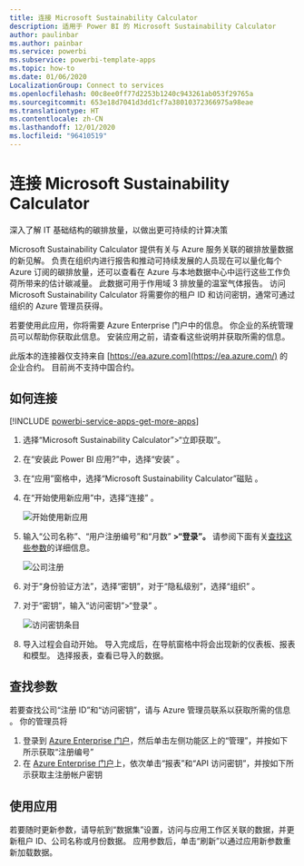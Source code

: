 ```yaml
---
title: 连接 Microsoft Sustainability Calculator
description: 适用于 Power BI 的 Microsoft Sustainability Calculator
author: paulinbar
ms.author: painbar
ms.service: powerbi
ms.subservice: powerbi-template-apps
ms.topic: how-to
ms.date: 01/06/2020
LocalizationGroup: Connect to services
ms.openlocfilehash: 00c8ee0ff77d2253b1240c943261ab053f29765a
ms.sourcegitcommit: 653e18d7041d3dd1cf7a38010372366975a98eae
ms.translationtype: HT
ms.contentlocale: zh-CN
ms.lasthandoff: 12/01/2020
ms.locfileid: "96410519"
---
```

# <a name="connect-the-microsoft-sustainability-calculator"></a>连接 Microsoft Sustainability Calculator
深入了解 IT 基础结构的碳排放量，以做出更可持续的计算决策

Microsoft Sustainability Calculator 提供有关与 Azure 服务关联的碳排放量数据的新见解。 负责在组织内进行报告和推动可持续发展的人员现在可以量化每个 Azure 订阅的碳排放量，还可以查看在 Azure 与本地数据中心中运行这些工作负荷所带来的估计碳减量。 此数据可用于作用域 3 排放量的温室气体报告。 访问 Microsoft Sustainability Calculator 将需要你的租户 ID 和访问密钥，通常可通过组织的 Azure 管理员获得。

若要使用此应用，你将需要 Azure Enterprise 门户中的信息。 你企业的系统管理员可以帮助你获取此信息。 安装应用之前，请查看这些说明并获取所需的信息。 

此版本的连接器仅支持来自 [https://ea.azure.com](https://ea.azure.com/) 的企业合约。 目前尚不支持中国合约。

## <a name="how-to-connect"></a>如何连接
[!INCLUDE [powerbi-service-apps-get-more-apps](../includes/powerbi-service-apps-get-more-apps.md)]

1. 选择“Microsoft Sustainability Calculator”\>“立即获取”。
1. 在“安装此 Power BI 应用?”中，选择“安装” 。
1. 在“应用”窗格中，选择“Microsoft Sustainability Calculator”磁贴 。
1. 在“开始使用新应用”中，选择“连接” 。

    ![开始使用新应用](media/service-connect-to-zendesk/power-bi-new-app-connect-get-started.png)

1. 输入“公司名称”、“用户注册编号”和“月数” **\>“登录”。** 请参阅下面有关[查找这些参数](#finding-parameters)的详细信息。

    ![公司注册](media/service-connect-to-microsoft-sustainability-calculator/company-enrollment.png)

1. 对于“身份验证方法”，选择“密钥”，对于“隐私级别”，选择“组织”   。
1. 对于“密钥”，输入“访问密钥”\>“登录” 。

    ![访问密钥条目](media/service-connect-to-microsoft-sustainability-calculator/access-key-entry.png)

1. 导入过程会自动开始。 导入完成后，在导航窗格中将会出现新的仪表板、报表和模型。 选择报表，查看已导入的数据。

## <a name="finding-parameters"></a>查找参数

若要查找公司“注册 ID”和“访问密钥”，请与 Azure 管理员联系以获取所需的信息 。 你的管理员将

1. 登录到 [Azure Enterprise 门户](https://ea.azure.com)，然后单击左侧功能区上的“管理”，并按如下所示获取“注册编号” 
2. 在 [Azure Enterprise 门户](https://ea.azure.com)上，依次单击“报表”和“API 访问密钥”，并按如下所示获取主注册帐户密钥

## <a name="using-the-app"></a>使用应用

若要随时更新参数，请导航到“数据集”设置，访问与应用工作区关联的数据，并更新租户 ID、公司名称或月份数据。 应用参数后，单击“刷新”以通过应用新参数重新加载数据。